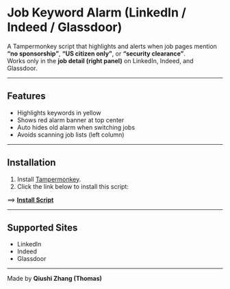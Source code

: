 # Job Keyword Alarm (LinkedIn / Indeed / Glassdoor)

A Tampermonkey script that highlights and alerts when job pages mention **“no sponsorship”**, **“US citizen only”**, or **“security clearance”**.  
Works only in the **job detail (right panel)** on LinkedIn, Indeed, and Glassdoor.

---

## Features
- Highlights keywords in yellow  
- Shows red alarm banner at top center  
- Auto hides old alarm when switching jobs  
- Avoids scanning job lists (left column)  

---

## Installation
1. Install [Tampermonkey](https://www.tampermonkey.net/).  
2. Click the link below to install this script:

==> **[Install Script](https://raw.githubusercontent.com/Thomastakovich/job-keyword-alarm/main/job-keyword-alarm.user.js)**

---

## Supported Sites
- LinkedIn  
- Indeed  
- Glassdoor  

---

Made by **Qiushi Zhang (Thomas)**   